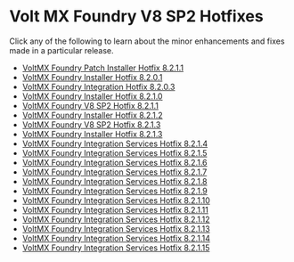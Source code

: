                          

Volt MX  Foundry V8 SP2 Hotfixes
===========================

Click any of the following to learn about the minor enhancements and fixes made in a particular release.

*   [VoltMX Foundry Patch Installer Hotfix 8.2.1.1](InstallerHotFix8.2.1.1.md)
*   [VoltMX Foundry Installer Hotfix 8.2.0.1](V8SP2HotFix8.2.0.1.md)
*   [VoltMX Foundry Integration Hotfix 8.2.0.3](V8SP2HotFix8.2.0.3.md)
*   [VoltMX Foundry Installer Hotfix 8.2.1.0](V8SP2Hotfix8.2.1.0.md)
*   [VoltMX Foundry V8 SP2 Hotfix 8.2.1.1](V8SP2HotFix8.2.1.1.md)
*   [VoltMX Foundry Installer Hotfix 8.2.1.2](V8SP2HotFix8.2.1.2.md)
*   [VoltMX Foundry V8 SP2 Hotfix 8.2.1.3](V8SP2HotFix8.2.1.3.md)
*   [VoltMX Foundry Installer Hotfix 8.2.1.3](InstallerHotFix8.2.1.3.md)
*   [VoltMX Foundry Integration Services Hotfix 8.2.1.4](V8SP2HotFix8.2.1.4.md)
*   [VoltMX Foundry Integration Services Hotfix 8.2.1.5](V8SP2HotFix8.2.1.5.md)
*   [VoltMX Foundry Integration Services Hotfix 8.2.1.6](V8SP2HotFix8.2.1.6.md)
*   [VoltMX Foundry Integration Services Hotfix 8.2.1.7](V8SP2HotFix8.2.1.7.md)
*   [VoltMX Foundry Integration Services Hotfix 8.2.1.8](V8SP2HotFix8.2.1.8.md)
*   [VoltMX Foundry Integration Services Hotfix 8.2.1.9](V8SP2HotFix8.2.1.9.md)
*   [VoltMX Foundry Integration Services Hotfix 8.2.1.10](V8SP2HotFix8.2.1.10.md)
*   [VoltMX Foundry Integration Services Hotfix 8.2.1.11](V8SP2HotFix8.2.1.11.md)
*   [VoltMX Foundry Integration Services Hotfix 8.2.1.12](V8SP2HotFix8.2.1.12.md)
*   [VoltMX Foundry Integration Services Hotfix 8.2.1.13](V8SP2HotFix8.2.1.13.md)
*   [VoltMX Foundry Integration Services Hotfix 8.2.1.14](V8SP2HotFix8.2.1.14.md)
*   [VoltMX Foundry Integration Services Hotfix 8.2.1.15](V8SP2HotFix8.2.1.15.md)
